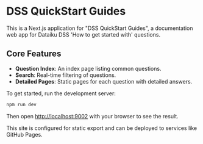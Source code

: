 # DSS QuickStart Guides

This is a Next.js application for "DSS QuickStart Guides", a documentation web app for Dataiku DSS 'How to get started with' questions.

## Core Features

- **Question Index**: An index page listing common questions.
- **Search**: Real-time filtering of questions.
- **Detailed Pages**: Static pages for each question with detailed answers.

To get started, run the development server:

```bash
npm run dev
```

Then open [http://localhost:9002](http://localhost:9002) with your browser to see the result.

This site is configured for static export and can be deployed to services like GitHub Pages.
